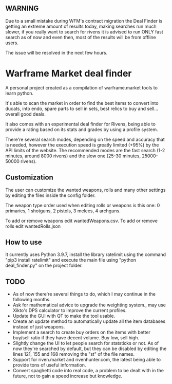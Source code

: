 ## WARNING

Due to a small mistake during WFM's contract migration the Deal Finder is getting an extreme amount of results today, making searches run much slower, if you really want to search for rivens it is advised to run ONLY fast search as of now and even then, most of the results will be from offline users.

The issue will be resolved in the next few hours.

# Warframe Market deal finder

A personal project created as a compilation of warframe.market tools to learn python.

It's able to scan the market in order to find the best items to convert into ducats, into endo, spare parts to sell in sets, best relics to buy and sell... overall good deals.

It also comes with an experimental deal finder for Rivens, being able to provide a rating based on its stats and grades by using a profile system.

There're several search modes, depending on the speed and accuracy that is needed, however the execution speed is greatly limited (+95%) by the API limits of the website. The recommended modes are the fast search (1-2 minutes, around 8000 rivens) and the slow one (25-30 minutes, 25000-50000 rivens).

## Customization

The user can customize the wanted weapons, rolls and many other settings by editing the files inside the config folder.

The weapon type order used when editing rolls or weapons is this one: 0 primaries, 1 shotguns, 2 pistols, 3 melees, 4 archguns.

To add or remove weapons edit wantedWeapons.csv. To add or remove rolls edit wantedRolls.json

## How to use

It currently uses Python 3.9.7, install the library ratelimit using the command "pip3 install ratelimit" and execute the main file using "python deal_finder.py" on the project folder.


## TODO

- As of now there're several things to do, which I may continue in the following months.
- Ask for mathematical advice to upgrade the weighting system., may use Xikto's DPS calculator to improve the current profiles.
- Update the GUI with QT to make the tool usable. 
- Create an update method to automatically update all the item databases instead of just weapons.
- Implement a search to create buy orders on the items with better buy/sell ratio if they have decent volume. Buy low, sell high.
- Slightly change the UI to let people search for statsticks or not. As of now they're searched by default, but they can be disabled by editing the lines 121, 155 and 168 removing the "st" of the file names.
- Support for riven.market and rivenhunter.com, the latest being able to provide tons of useful information.
- Convert spaghetti code into real code, a problem to be dealt with in the future, not to gain a speed increase but knowledge.
